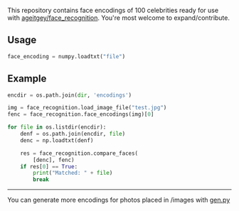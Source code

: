 This repository contains face encodings of 100 celebrities ready for use with [ageitgey/face_recognition](https://github.com/ageitgey/face_recognition). You're most welcome to expand/contribute.

## Usage

```python
face_encoding = numpy.loadtxt("file")
```

## Example

```python
encdir = os.path.join(dir, 'encodings')

img = face_recognition.load_image_file("test.jpg")
fenc = face_recognition.face_encodings(img)[0]

for file in os.listdir(encdir):
    denf = os.path.join(encdir, file)
    denc = np.loadtxt(denf)

    res = face_recognition.compare_faces(
        [denc], fenc)
    if res[0] == True:
        print("Matched: " + file)
        break
```
---
You can generate more encodings for photos placed in /images with [gen.py](https://github.com/Raais/100CelebsFaceEncodings/blob/main/gen.py)
